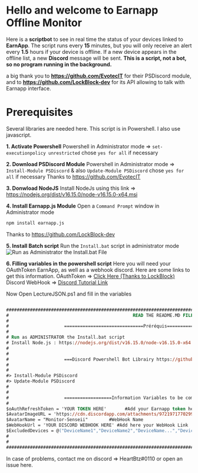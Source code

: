 # Hello and welcome to Earnapp Offline Monitor

Here is a **scriptbot** to see in real time the status of your devices linked to **EarnApp**. The script runs every **15** minutes, but you will only receive an alert every **1.5** hours if your device is offline. If a new device appears in the offline list, a new **Discord** message will be sent.
**This is a script, not a bot, so no program running in the background.**

a big thank you to **https://github.com/EvotecIT** for their PSDiscord module, and to **https://github.com/LockBlock-dev** for its API allowing to talk with Earnapp interface.


# Prerequisites
Several libraries are needed here. This script is in Powershell. I also use javascript.

 **1. Activate Powershell**
 Powershell in Administrator mode => `set-executionpolicy unrestricted`
 chose `yes for all` if necessary
 
**2. Download PSDiscord Module**
Powershell in Administrator mode => `Install-Module PSDiscord` & also  `Update-Module PSDiscord`
chose `yes for all` if necessary
Thanks to https://github.com/EvotecIT

 **3. Donwload NodeJS**
 Install NodeJs using this link => https://nodejs.org/dist/v16.15.0/node-v16.15.0-x64.msi  

 **4. Install Earnapp.js Module**
Open a `Command Prompt` window in Administrator mode

   ```py
   npm install earnapp.js
   ```

Thanks to https://github.com/LockBlock-dev

 **5. Install Batch script**
Run the `Install.bat` script in administrator mode
![Run as Administrator the Install.bat File](https://media.discordapp.net/attachments/972078178963177502/977715291540816012/unknown.png)

 **6. Filling variables in the powershell script**
Here you will need your OAuthToken EarnApp, as well as a webhook discord.
Here are some links to get this information.
OAuthToken => [Click Here (Thanks to LockBlock)](https://github.com/LockBlock-dev/earnapp.js/blob/master/Cookies.md#how-to-login-with-cookies)
Discord WebHook => [Discord Tutorial Link](https://support.discord.com/hc/en-us/articles/228383668-Intro-to-Webhooks)

Now Open LectureJSON.ps1 and fill in the variables 
```ps

##########################################################################################################################################
#                                               READ THE README.MD FILE                                                                  #
#                                                                                                                                        #
#                     ==============================Préréquis====================================                                        #
#                                                                                                                                        #
# Run as ADMINISTRATOR the Install.bat script                                                                                            #
# Install Node.js : https://nodejs.org/dist/v16.15.0/node-v16.15.0-x64.msi                                                               #
#                                                                                                                                        #
#                                                                                                                                        #
#                     ===Discord Powershell Bot Librairy https://github.com/EvotecIT/PSDiscord===                                        #
#                                                                                                                                        #
#                                                                                                                                        #
#> Install-Module PSDiscord                                                                                                              #
#> Update-Module PSDiscord                                                                                                               #
#                                                                                                                                        #
#                                                                                                                                        #
#                     ==================Information Variables to be completed====================                                        #
#                                                                                                                                        #
$oAuthRefreshToken = 'YOUR TOKEN HERE'       #Add your Earnapp token here
$AvatarImageURL = 'https://cdn.discordapp.com/attachments/972197177029980172/975730277139746826/progyblue.png'    #Chose the image you want for your discord WebHook
$AvatarName = "Monitor-Senseii"        #WebHook Name                                                                                           
$WebHookUrl = 'YOUR DISCORD WEBHOOK HERE' #Add here your WebHook Link
$ExcludedDevices = @("DeviceName1","DeviceName2","DeviceName...","DeviceNameX","2Win5")   #Here you enter the devices that you do not want to be displayed on the BOT 
#                                                                                                                                        #
#                                                                                                                                        #
##########################################################################################################################################

```

In case of problems, contact me on discord => HeartBtz#0110 or open an issue here.

